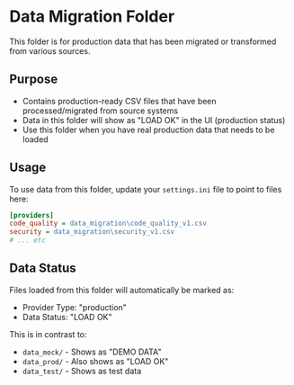 # Data Migration Folder

This folder is for production data that has been migrated or transformed from various sources.

## Purpose

- Contains production-ready CSV files that have been processed/migrated from source systems
- Data in this folder will show as "LOAD OK" in the UI (production status)
- Use this folder when you have real production data that needs to be loaded

## Usage

To use data from this folder, update your `settings.ini` file to point to files here:

```ini
[providers]
code_quality = data_migration\code_quality_v1.csv
security = data_migration\security_v1.csv
# ... etc
```

## Data Status

Files loaded from this folder will automatically be marked as:
- Provider Type: "production"
- Data Status: "LOAD OK"

This is in contrast to:
- `data_mock/` - Shows as "DEMO DATA"
- `data_prod/` - Also shows as "LOAD OK"
- `data_test/` - Shows as test data
